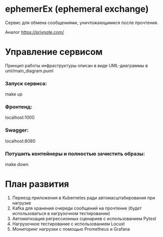 # ephemerEx (ephemeral exchange)
Сервис для обмена сообщениями, уничтожающимися после прочтения.

Аналог https://privnote.com/

# Управление сервисом
Принцип работы инфраструктуры описан в виде UML-диаграммы в uml/main_diagram.puml

### Запуск сервиса:
make up

### Фронтенд:
localhost:1000

### Swagger:
localhost:8080

### Потушить контейнеры и полностью зачистить образы:
make down


# План развития
1. Переезд приложения в Kubernetes ради автомасштабирования при нагрузке
2. Kafka для хранения очереди сообщений на прочтение (будет использоваться в нагрузочном тестировании)
3. Автоматизация регрессионных сценариев с использованием Pytest
4. Нагрузочное тестирование с использованием Locust
5. Мониторинг нагрузки с помощью Prometheus и Grafana

